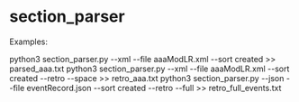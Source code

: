 # section_parser

Examples:


python3 section_parser.py --xml --file aaaModLR.xml --sort created >> parsed_aaa.txt
python3 section_parser.py --xml --file aaaModLR.xml --sort created --retro --space  >> retro_aaa.txt
python3 section_parser.py --json --file eventRecord.json --sort created --retro --full >> retro_full_events.txt



